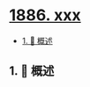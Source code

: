 # [1886. xxx](https://github.com/Tdahuyou/TNotes.leetcode/tree/main/notes/1886.%20xxx)

<!-- region:toc -->

- [1. 📝 概述](#1--概述)

<!-- endregion:toc -->

## 1. 📝 概述
